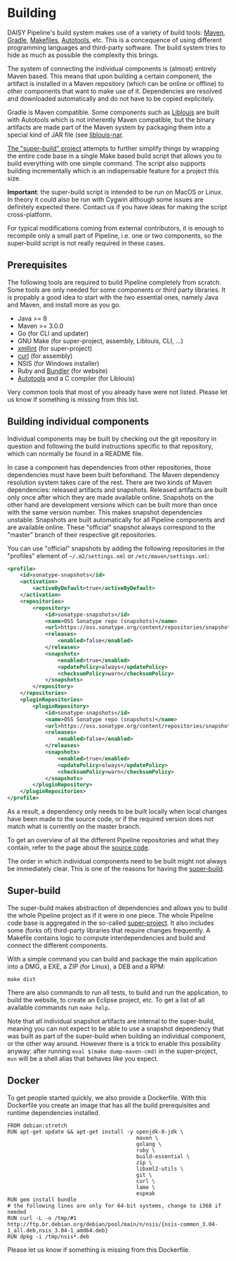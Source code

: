 # Building

DAISY Pipeline's build system makes use of a variety of build tools:
[Maven][], [Gradle][], [Makefiles][Make], [Autotools][], etc. This is
a concequence of using different programming languages and third-party
software. The build system tries to hide as much as possible the
complexity this brings.

The system of connecting the individual components is (almost)
entirely Maven based. This means that upon building a certain
component, the artifact is installed in a Maven repository (which can
be online or offline) to other components that want to make use of
it. Dependencies are resolved and downloaded automatically and do not
have to be copied explicitely.

Gradle is Maven compatible. Some components such as
[Liblouis](https://github.com/liblouis/liblouis) are built with
Autotools which is not inherently Maven compatible, but the binary
artifacts are made part of the Maven system by packaging them into a
special kind of JAR file (see
[liblouis-nar](https://github.com/liblouis/liblouis-nar).

[The "super-build" project](#super-build) attempts to further simplify
things by wrapping the entire code base in a single Make based build
script that allows you to build everything with one simple
command. The script also supports building incrementally which is an
indispensable feature for a project this size.

**Important**: the super-build script is intended to be run on MacOS
or Linux. In theory it could also be run with Cygwin although some
issues are definitely expected there. Contact us if you have ideas for
making the script cross-platform.

For typical modifications coming from external contributors, it is
enough to recompile only a small part of Pipeline, i.e. one or two
components, so the super-build script is not really required in these
cases.


## Prerequisites

The following tools are required to build Pipeline completely from
scratch. Some tools are only needed for some components or third party
libraries. It is propably a good idea to start with the two essential
ones, namely Java and Maven, and install more as you go.

- Java >= 8
- Maven >= 3.0.0
- Go (for CLI and updater)
- GNU Make (for super-project, assembly, Liblouis, CLI, ...)
- [xmllint](http://xmlsoft.org/xmllint.html) (for super-project)
- [curl](https://curl.se/) (for assembly)
- NSIS (for Windows installer)
- Ruby and [Bundler](https://bundler.io/) (for website)
- [Autotools][] and a C compiler (for Liblouis)

Very common tools that most of you already have were not
listed. Please let us know if something is missing from this list.


## Building individual components

Individual components may be built by checking out the git repository
in question and following the build instructions specific to that
repository, which can normally be found in a README file.

In case a component has dependencies from other repositories, those
dependencies must have been built beforehand. The Maven dependency
resolution system takes care of the rest. There are two kinds of Maven
dependencies: released artifacts and snapshots. Released artifacts are
built only once after which they are made available online. Snapshots
on the other hand are development versions which can be built more
than once with the same version number. This makes snapshot
dependencies unstable. Snapshots are built automatically for all
Pipeline components and are available online. These "official"
snapshot always correspond to the "master" branch of their respective
git repositories.

You can use "official" snapshots by adding the following repositories
in the "profiles" element of `~/.m2/settings.xml` or
`/etc/maven/settings.xml`:

```xml
<profile>
    <id>sonatype-snapshots</id>
    <activation>
        <activeByDefault>true</activeByDefault>
    </activation>
    <repositories>
        <repository>
            <id>sonatype-snapshots</id>
            <name>OSS Sonatype repo (snapshots)</name>
            <url>https://oss.sonatype.org/content/repositories/snapshots/</url>
            <releases>
                <enabled>false</enabled>
            </releases>
            <snapshots>
                <enabled>true</enabled>
                <updatePolicy>always</updatePolicy>
                <checksumPolicy>warn</checksumPolicy>
            </snapshots>
        </repository>
    </repositories>
    <pluginRepositories>
        <pluginRepository>
            <id>sonatype-snapshots</id>
            <name>OSS Sonatype repo (snapshots)</name>
            <url>https://oss.sonatype.org/content/repositories/snapshots/</url>
            <releases>
                <enabled>false</enabled>
            </releases>
            <snapshots>
                <enabled>true</enabled>
                <updatePolicy>always</updatePolicy>
                <checksumPolicy>warn</checksumPolicy>
            </snapshots>
        </pluginRepository>
    </pluginRepositories>
</profile>
```

As a result, a dependency only needs to be built locally when local
changes have been made to the source code, or if the required version
does not match what is currently on the master branch.

To get an overview of all the different Pipeline repositories and what
they contain, refer to the page about the [source code](Sources).

The order in which individual components need to be built might not
always be immediately clear. This is one of the reasons for having the
[super-build](#super-build).


## Super-build

The super-build makes abstraction of dependencies and allows you to
build the whole Pipeline project as if it were in one piece. The whole
Pipeline code base is aggregated in the so-called
[super-project](Sources#aggregator-project). It also includes some
(forks of) third-party libraries that require changes frequently. A
Makefile contains logic to compute interdependencies and build and
connect the different components.

With a simple command you can build and package the main application
into a DMG, a EXE, a ZIP (for Linux), a DEB and a RPM:

```
make dist
```

There are also commands to run all tests, to build and run the
application, to build the website, to create an Eclipse project,
etc. To get a list of all available commands run `make help`.

Note that all individual snapshot artifacts are internal to the
super-build, meaning you can not expect to be able to use a snapshot
dependency that was built as part of the super-build when building an
individual component, or the other way around. However there is a
trick to enable this possibility anyway: after running `eval $(make
dump-maven-cmd)` in the super-project, `mvn` will be a shell alias
that behaves like you expect.


## Docker

To get people started quickly, we also provide a Dockerfile. With this
Dockerfile you create an image that has all the build prerequisites
and runtime dependencies installed.

```
FROM debian:stretch
RUN apt-get update && apt-get install -y openjdk-8-jdk \
                                         maven \
                                         golang \
                                         ruby \
                                         build-essential \
                                         zip \
                                         libxml2-utils \
                                         git \
                                         curl \
                                         lame \
                                         espeak
RUN gem install bundle
# the following lines are only for 64-bit systems, change to i368 if needed
RUN curl -L -o /tmp/#1 http://ftp.br.debian.org/debian/pool/main/n/nsis/{nsis-common_3.04-1_all.deb,nsis_3.04-1_amd64.deb}
RUN dpkg -i /tmp/nsis*.deb
```

Please let us know if something is missing from this Dockerfile.


[Maven]: https://en.wikipedia.org/wiki/Apache_Maven
[Gradle]: https://en.wikipedia.org/wiki/Gradle
[Make]: https://en.wikipedia.org/wiki/Make_(software)
[Autotools]: https://en.wikipedia.org/wiki/GNU_build_system
